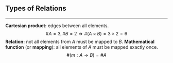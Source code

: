 ## Types of Relations
---
__Cartesian product:__ edges between all elements. $$\#A = 3, \#B = 2 \Rightarrow \#(A \times B) = 3 \times 2 = 6$$__Relation:__ not all elements from $A$ must be mapped to $B$.
__Mathematical function__ (or __mapping__): all elements of $A$ must be mapped exactly once. $$\#(m: A \rightarrow B) = \#A$$
